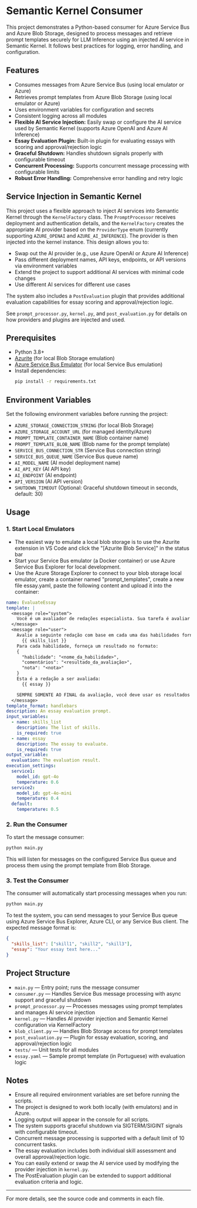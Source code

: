 # Semantic Kernel Consumer

This project demonstrates a Python-based consumer for Azure Service Bus and Azure Blob Storage, designed to process messages and retrieve prompt templates securely for LLM Inference using an injected AI service in Semantic Kernel. It follows best practices for logging, error handling, and configuration.

## Features
- Consumes messages from Azure Service Bus (using local emulator or Azure)
- Retrieves prompt templates from Azure Blob Storage (using local emulator or Azure)
- Uses environment variables for configuration and secrets
- Consistent logging across all modules
- **Flexible AI Service Injection:** Easily swap or configure the AI service used by Semantic Kernel (supports Azure OpenAI and Azure AI Inference)
- **Essay Evaluation Plugin:** Built-in plugin for evaluating essays with scoring and approval/rejection logic
- **Graceful Shutdown:** Handles shutdown signals properly with configurable timeout
- **Concurrent Processing:** Supports concurrent message processing with configurable limits
- **Robust Error Handling:** Comprehensive error handling and retry logic

## Service Injection in Semantic Kernel
This project uses a flexible approach to inject AI services into Semantic Kernel through the `KernelFactory` class. The `PromptProcessor` receives deployment and authentication details, and the `KernelFactory` creates the appropriate AI provider based on the `ProviderType` enum (currently supporting `AZURE_OPENAI` and `AZURE_AI_INFERENCE`). The provider is then injected into the kernel instance. This design allows you to:
- Swap out the AI provider (e.g., use Azure OpenAI or Azure AI Inference)
- Pass different deployment names, API keys, endpoints, or API versions via environment variables
- Extend the project to support additional AI services with minimal code changes
- Use different AI services for different use cases

The system also includes a `PostEvaluation` plugin that provides additional evaluation capabilities for essay scoring and approval/rejection logic.

See `prompt_processor.py`, `kernel.py`, and `post_evaluation.py` for details on how providers and plugins are injected and used.

## Prerequisites
- Python 3.8+
- [Azurite](https://github.com/Azure/Azurite) (for local Blob Storage emulation)
- [Azure Service Bus Emulator](https://github.com/Azure/azure-service-bus) (for local Service Bus emulation)
- Install dependencies:
  ```sh
  pip install -r requirements.txt
  ```

## Environment Variables
Set the following environment variables before running the project:

- `AZURE_STORAGE_CONNECTION_STRING` (for local Blob Storage)
- `AZURE_STORAGE_ACCOUNT_URL` (for managed identity/Azure)
- `PROMPT_TEMPLATE_CONTAINER_NAME` (Blob container name)
- `PROMPT_TEMPLATE_BLOB_NAME` (Blob name for the prompt template)
- `SERVICE_BUS_CONNECTION_STR` (Service Bus connection string)
- `SERVICE_BUS_QUEUE_NAME` (Service Bus queue name)
- `AI_MODEL_NAME` (AI model deployment name)
- `AI_API_KEY` (AI API key)
- `AI_ENDPOINT` (AI endpoint)
- `API_VERSION` (AI API version)
- `SHUTDOWN_TIMEOUT` (Optional: Graceful shutdown timeout in seconds, default: 30)

## Usage

### 1. Start Local Emulators
 - The easiest way to emulate a local blob storage is to use the Azurite extension in VS Code and click the "[Azurite Blob Service]" in the status bar
 - Start your Service Bus emulator (a Docker container) or use Azure Service Bus Explorer for local development.
 - Use the Azure Storage Explorer to connect to your blob storage local emulator, create a container named "prompt_templates", create a new file essay.yaml, paste the following content and upload it into the container:

```yaml
name: EvaluateEssay
template: |
  <message role="system">
    Você é um avaliador de redações especialista. Sua tarefa é avaliar a qualidade de uma redação com base nos critérios fornecidos.
  </message>
  <message role="user">
    Avalie a seguinte redação com base em cada uma das habilidades fornecidas:
      {{ skills_list }}
    Para cada habilidade, forneça um resultado no formato:
    {
      "habilidade": "<nome_da_habilidade>",
      "comentários": "<resultado_da_avaliação>",
      "nota": "<nota>"
    }
    Esta é a redação a ser avaliada:
      {{ essay }}

    SEMPRE SOMENTE AO FINAL da avaliação, você deve usar os resultados de cada habilidade avaliada na função evaluate_skills, e então adicione o resultado da avaliação ao resultado final exatamente como ele é retornado.
  </message>
template_format: handlebars
description: An essay evaluation prompt.
input_variables:
  - name: skills_list
    description: The list of skills.
    is_required: true
  - name: essay
    description: The essay to evaluate.
    is_required: true
output_variable:
  evaluation: The evaluation result.
execution_settings:
  service1:
    model_id: gpt-4o
    temperature: 0.6
  service2:
    model_id: gpt-4o-mini
    temperature: 0.4
  default:
    temperature: 0.5
```


### 2. Run the Consumer
To start the message consumer:
```sh
python main.py
```
This will listen for messages on the configured Service Bus queue and process them using the prompt template from Blob Storage.

### 3. Test the Consumer
The consumer will automatically start processing messages when you run:
```sh
python main.py
```

To test the system, you can send messages to your Service Bus queue using Azure Service Bus Explorer, Azure CLI, or any Service Bus client. The expected message format is:
```json
{
  "skills_list": ["skill1", "skill2", "skill3"],
  "essay": "Your essay text here..."
}
```

## Project Structure
- `main.py` — Entry point; runs the message consumer
- `consumer.py` — Handles Service Bus message processing with async support and graceful shutdown
- `prompt_processor.py` — Processes messages using prompt templates and manages AI service injection
- `kernel.py` — Handles AI provider injection and Semantic Kernel configuration via KernelFactory
- `blob_client.py` — Handles Blob Storage access for prompt templates
- `post_evaluation.py` — Plugin for essay evaluation, scoring, and approval/rejection logic
- `tests/` — Unit tests for all modules
- `essay.yaml` — Sample prompt template (in Portuguese) with evaluation logic

## Notes
- Ensure all required environment variables are set before running the scripts.
- The project is designed to work both locally (with emulators) and in Azure.
- Logging output will appear in the console for all scripts.
- The system supports graceful shutdown via SIGTERM/SIGINT signals with configurable timeout.
- Concurrent message processing is supported with a default limit of 10 concurrent tasks.
- The essay evaluation includes both individual skill assessment and overall approval/rejection logic.
- You can easily extend or swap the AI service used by modifying the provider injection in `kernel.py`.
- The PostEvaluation plugin can be extended to support additional evaluation criteria and logic.

---

For more details, see the source code and comments in each file.
